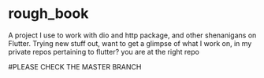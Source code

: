 # rough_book
A project I use to work with dio and http package, and other shenanigans on Flutter. Trying new stuff out, want to get a glimpse of what I work on, in my private repos pertaining to flutter? you are at the right repo

#PLEASE CHECK THE MASTER BRANCH
